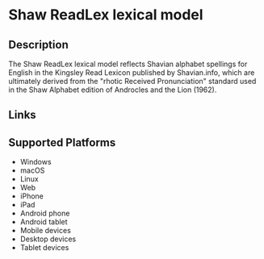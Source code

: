 Shaw ReadLex lexical model
===================

Description
-----------

The Shaw ReadLex lexical model reflects Shavian alphabet spellings for English in the Kingsley Read Lexicon published by Shavian.info, which are ultimately derived from the "rhotic Received Pronunciation" standard used in the Shaw Alphabet edition of Androcles and the Lion (1962).

Links
-----

Supported Platforms
-------------------
 * Windows
 * macOS
 * Linux
 * Web
 * iPhone
 * iPad
 * Android phone
 * Android tablet
 * Mobile devices
 * Desktop devices
 * Tablet devices

